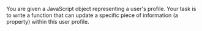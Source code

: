 You are given a JavaScript object representing a user's profile. Your task is to write a function that can update a specific piece of information (a property) within this user profile.